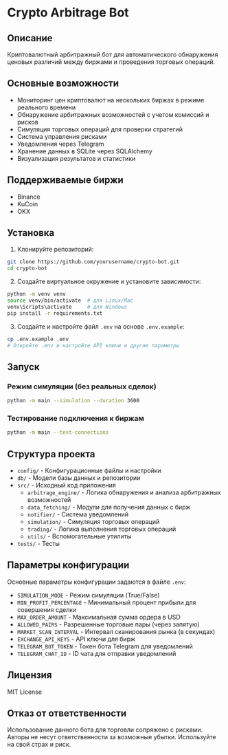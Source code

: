 # Crypto Arbitrage Bot

## Описание
Криптовалютный арбитражный бот для автоматического обнаружения ценовых различий между биржами и проведения торговых операций.

## Основные возможности
- Мониторинг цен криптовалют на нескольких биржах в режиме реального времени
- Обнаружение арбитражных возможностей с учетом комиссий и рисков
- Симуляция торговых операций для проверки стратегий
- Система управления рисками
- Уведомления через Telegram
- Хранение данных в SQLite через SQLAlchemy
- Визуализация результатов и статистики

## Поддерживаемые биржи
- Binance
- KuCoin
- OKX

## Установка

1. Клонируйте репозиторий:
```bash
git clone https://github.com/yourusername/crypto-bot.git
cd crypto-bot
```

2. Создайте виртуальное окружение и установите зависимости:
```bash
python -m venv venv
source venv/bin/activate  # для Linux/Mac
venv\Scripts\activate     # для Windows
pip install -r requirements.txt
```

3. Создайте и настройте файл `.env` на основе `.env.example`:
```bash
cp .env.example .env
# Откройте .env и настройте API ключи и другие параметры
```

## Запуск

### Режим симуляции (без реальных сделок)
```bash
python -m main --simulation --duration 3600
```

### Тестирование подключения к биржам
```bash
python -m main --test-connections
```

## Структура проекта
- `config/` - Конфигурационные файлы и настройки
- `db/` - Модели базы данных и репозитории
- `src/` - Исходный код приложения
  - `arbitrage_engine/` - Логика обнаружения и анализа арбитражных возможностей
  - `data_fetching/` - Модули для получения данных с бирж
  - `notifier/` - Система уведомлений
  - `simulation/` - Симуляция торговых операций
  - `trading/` - Логика выполнения торговых операций
  - `utils/` - Вспомогательные утилиты
- `tests/` - Тесты

## Параметры конфигурации

Основные параметры конфигурации задаются в файле `.env`:

- `SIMULATION_MODE` - Режим симуляции (True/False)
- `MIN_PROFIT_PERCENTAGE` - Минимальный процент прибыли для совершения сделки
- `MAX_ORDER_AMOUNT` - Максимальная сумма ордера в USD
- `ALLOWED_PAIRS` - Разрешенные торговые пары (через запятую)
- `MARKET_SCAN_INTERVAL` - Интервал сканирования рынка (в секундах)
- `EXCHANGE_API_KEYS` - API ключи для бирж
- `TELEGRAM_BOT_TOKEN` - Токен бота Telegram для уведомлений
- `TELEGRAM_CHAT_ID` - ID чата для отправки уведомлений

## Лицензия
MIT License

## Отказ от ответственности
Использование данного бота для торговли сопряжено с рисками. Авторы не несут ответственности за возможные убытки. Используйте на свой страх и риск.

